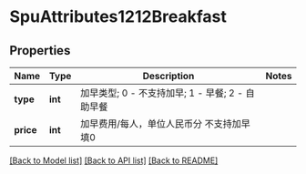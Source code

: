 # SpuAttributes1212Breakfast

## Properties
Name | Type | Description | Notes
------------ | ------------- | ------------- | -------------
**type** | **int** | 加早类型; 0 - 不支持加早; 1 - 早餐; 2 - 自助早餐 | 
**price** | **int** | 加早费用/每人，单位人民币分 不支持加早填0 | 

[[Back to Model list]](../README.md#documentation-for-models) [[Back to API list]](../README.md#documentation-for-api-endpoints) [[Back to README]](../README.md)

